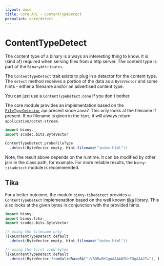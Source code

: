 ```yaml
---
layout: docs
title: Core API - ContentTypeDetect
permalink: core/detect
---
```



# ContentTypeDetect

The content type of a binary is always an interesting thing to know.
It is (kind of) required when serving files from a http server. The
content type is part of the `BinaryAttributes`.

The `ContentTypeDetect` trait exists to plug in a detector for the
content type. The `detect` method receives a portion of the data as a
`ByteVector` and some hints - either a filename and/or an advertised
content type.

You can just use a `ContentTypeDetect.none` if you don't bother.

The core module provides an implementation based on the
[`FileTypeDetector`](https://docs.oracle.com/javase/8/docs/api/java/nio/file/spi/FileTypeDetector.html)
api present since Java7. This only looks at the filename if present.
If no filename is given in the `hint`, it will always return
`application/octet-stream`.

```scala mdoc
import binny._
import scodec.bits.ByteVector

ContentTypeDetect.probeFileType
  .detect(ByteVector.empty, Hint.filename("index.html"))
```

Note, the result above depends on the runtime. It can be modified by
other jars in the class path, for example. For more reliable results,
the `binny-tikadetect` module is recommended.

## Tika

For a better outcome, the module `binny-tikadetect` provides a
`ContentTypeDetect` implemenatiton based on the well known
[tika](https://tika.apache.org/) library. This also looks at the given
bytes in conjunction with the provided hints.

```scala mdoc
import binny._
import binny.tika._
import scodec.bits.ByteVector

// using the filename only
TikaContentTypeDetect.default
  .detect(ByteVector.empty, Hint.filename("index.html"))

// using the first view bytes
TikaContentTypeDetect.default
  .detect(ByteVector.fromValidBase64("iVBORw0KGgoAAAANSUhEUgAAA2I="), Hint.none)
```
